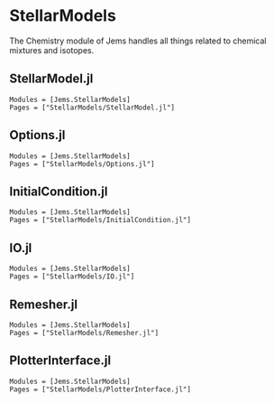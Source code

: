 # StellarModels

The Chemistry module of Jems handles all things related to chemical mixtures and isotopes.

## StellarModel.jl

```@autodocs
Modules = [Jems.StellarModels]
Pages = ["StellarModels/StellarModel.jl"]
```

## Options.jl

```@autodocs
Modules = [Jems.StellarModels]
Pages = ["StellarModels/Options.jl"]
```

## InitialCondition.jl

```@autodocs
Modules = [Jems.StellarModels]
Pages = ["StellarModels/InitialCondition.jl"]
```

## IO.jl

```@autodocs
Modules = [Jems.StellarModels]
Pages = ["StellarModels/IO.jl"]
```

## Remesher.jl

```@autodocs
Modules = [Jems.StellarModels]
Pages = ["StellarModels/Remesher.jl"]
```

## PlotterInterface.jl

```@autodocs
Modules = [Jems.StellarModels]
Pages = ["StellarModels/PlotterInterface.jl"]
```